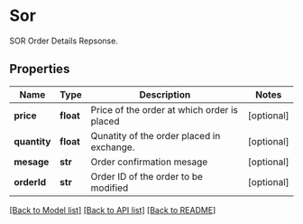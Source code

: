 # Sor

SOR Order Details Repsonse.
## Properties
Name | Type | Description | Notes
------------ | ------------- | ------------- | -------------
**price** | **float** | Price of the order at which order is placed | [optional] 
**quantity** | **float** | Qunatity of the order placed in exchange. | [optional] 
**mesage** | **str** | Order confirmation mesage | [optional] 
**orderId** | **str** | Order ID of the order to be modified | [optional] 

[[Back to Model list]](../README.md#documentation-for-models) [[Back to API list]](../README.md#documentation-for-api-endpoints) [[Back to README]](../README.md)


